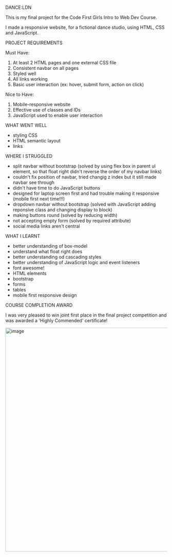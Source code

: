 DANCE:LDN

This is my final project for the Code First Girls Intro to Web Dev Course.

I made a responsive website, for a fictional dance studio, using HTML, CSS and JavaScript.

PROJECT REQUIREMENTS

Must Have:
1. At least 2 HTML pages and one external CSS file
2. Consistent navbar on all pages
3. Styled well
4. All links working
5. Basic user interaction (ex: hover, submit form, action on click)

Nice to Have:
1. Mobile-responsive website
2. Effective use of classes and IDs
3. JavaScript used to enable user interaction

WHAT WENT WELL
- styling CSS
- HTML semantic layout
- links

WHERE I STRUGGLED
- split navbar without bootstrap (solved by using flex box in parent ul element, so that float right didn't reverse the order of my navbar links)
- couldn't fix position of navbar, tried changig z index but it still made navbar see through
- didn't have time to do JavaScript buttons
- designed for laptop screen first and had trouble making it responsive (mobile first next time!!!)
- dropdown navbar without bootstrap (solved with JavaScript adding reponsive class and changing display to block)
- making buttons round (solved by reducing width)
- not accepting empty form (solved by required attribute)
- social media links aren't central

WHAT I LEARNT
- better understanding of box-model
- understand what float right does
- better understanding od cascading styles
- better understanding of JavaScript logic and event listeners
- font awesome!
- HTML elements
- bootstrap
- forms
- tables 
- mobile first responsive design

COURSE COMPLETION AWARD

I was very pleased to win joint first place in the final project competition and was awarded a 'Highly Commended' certificate!

<img width="697" alt="image" src="https://user-images.githubusercontent.com/107806810/186195275-c7e91975-ed70-46ec-8329-241b7de8a3a7.png">

